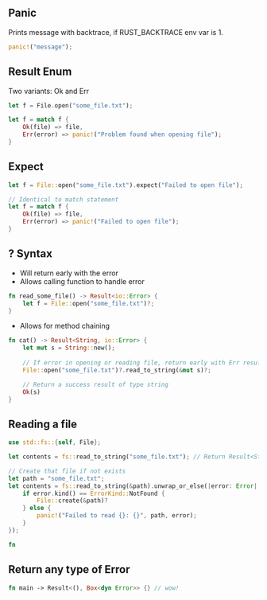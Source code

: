 ## Panic
Prints message with backtrace, if RUST_BACKTRACE env var is 1.
```rust
panic!("message");
```

## Result Enum
Two variants: Ok and Err
```rust
let f = File.open("some_file.txt");

let f = match f {
	Ok(file) => file,
	Err(error) => panic!("Problem found when opening file");
}
```

## Expect
```rust
let f = File::open("some_file.txt").expect("Failed to open file");

// Identical to match statement
let f = match f {
	Ok(file) => file,
	Err(error) => panic!("Failed to open file");
}
```

## ? Syntax
- Will return early with the error
- Allows calling function to handle error
```rust
fn read_some_file() -> Result<io::Error> {
	let f = File::open("some_file.txt")?;
}
```
- Allows for method chaining
```rust
fn cat() -> Result<String, io::Error> {
	let mut s = String::new();
	
	// If error in opening or reading file, return early with Err result
	File::open("some_file.txt")?.read_to_string(&mut s)?; 

	// Return a success result of type string
	Ok(s)
}
```

## Reading a file
```rust
use std::fs::{self, File};

let contents = fs::read_to_string("some_file.txt"); // Return Result<String, io::Error>

// Create that file if not exists
let path = "some_file.txt";
let contents = fs::read_to_string(&path).unwrap_or_else(|error: Error| {
	if error.kind() == ErrorKind::NotFound {
		File::create(&path)?
	} else {
		panic!("Failed to read {}: {}", path, error);
	}
});

fn 
```

## Return any type of Error
```rust
fn main -> Result<(), Box<dyn Error>> {} // wow!
```